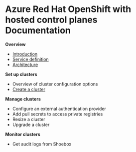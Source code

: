 
# Azure Red Hat OpenShift with hosted control planes Documentation

**Overview**

* [Introduction](introduction.md)
* [Service definition](service-def.md)
* [Architecture](architecture.md)

**Set up clusters**

* Overview of cluster configuration options
* [Create a cluster](create-cluster.md)

**Manage clusters**

* Configure an external authentication provider
* Add pull secrets to access private registries
* Resize a cluster
* Upgrade a cluster

**Monitor clusters**

* Get audit logs from Shoebox
 